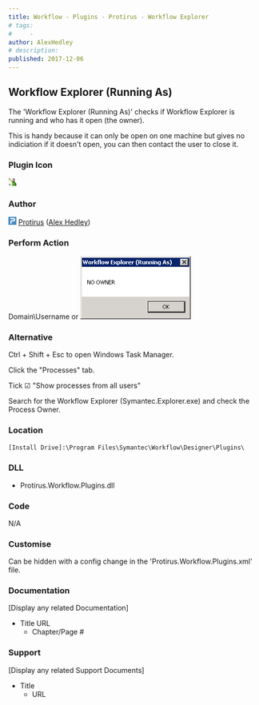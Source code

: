 ```yaml
---
title: Workflow - Plugins - Protirus - Workflow Explorer
# tags:
#     - 
author: AlexHedley
# description: 
published: 2017-12-06
---
```


## Workflow Explorer (Running As)
  
The 'Workflow Explorer (Running As)' checks if Workflow Explorer is running and who has it open (the owner).
  
This is handy because it can only be open on one machine but gives no indiciation if it doesn't open, you can then contact the user to close it.

### Plugin Icon
  
![Workflow.png](images\Workflow.png)

### Author
  
![Protirus_0](images\Protirus_0.png) [Protirus](https://www.protirus.com) ([Alex Hedley](https://www.symantec.com/connect/user/alexhedley))

### Perform Action
  
Domain\Username or ![Workflow Plugins Protirus WorkflowExplorer NoOwner](images\Workflow-Plugins-Protirus-WorkflowExplorer-NoOwner.png)

### Alternative
  
Ctrl + Shift + Esc to open Windows Task Manager.
  
Click the "Processes" tab.
  
Tick ☑ "Show processes from all users"
  
Search for the Workflow Explorer (Symantec.Explorer.exe) and check the Process Owner.

### Location

    [Install Drive]:\Program Files\Symantec\Workflow\Designer\Plugins\

### DLL
  
- Protirus.Workflow.Plugins.dll

### Code
  
N/A

### Customise
  
Can be hidden with a config change in the 'Protirus.Workflow.Plugins.xml' file.

### Documentation
  
[Display any related Documentation]

- Title URL
    - Chapter/Page #

### Support
  
[Display any related Support Documents]

- Title
    - URL
